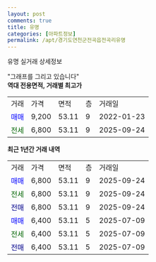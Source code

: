```yaml
---
layout: post
comments: true
title: 유명
categories: [아파트정보]
permalink: /apt/경기도연천군전곡읍전곡리유명
---
```


유명 실거래 상세정보

<script type="text/javascript">
  google.charts.load('current', {'packages':['line', 'corechart']});
  google.charts.setOnLoadCallback(drawChart);

  function drawChart() {
    var data = new google.visualization.DataTable();
    data.addColumn('date', '거래일');
    data.addColumn('number', "매매");
    data.addColumn('number', "전세");
    data.addColumn('number', "전매");

    data.addRows([[new Date(Date.parse("2025-09-24")), 6800, null, null], [new Date(Date.parse("2025-09-24")), null, 6800, null], [new Date(Date.parse("2025-09-24")), null, null, 6800], [new Date(Date.parse("2025-07-09")), 6400, null, null], [new Date(Date.parse("2025-07-09")), null, 6400, null], [new Date(Date.parse("2025-07-09")), null, null, 6400]]);

    var options = {
      hAxis: {
        format: 'yyyy/MM/dd'
      },    
      lineWidth: 0,
      pointsVisible: true,    
      title: '최근 1년간 유형별 실거래가 분포',
      legend: { position: 'bottom' }
    };

    var formatter = new google.visualization.NumberFormat({pattern:'###,###'} );
    formatter.format(data, 1);
    formatter.format(data, 2);
    
    setTimeout(function() {
        var chart = new google.visualization.LineChart(document.getElementById('columnchart_material'));
        chart.draw(data, (options));
        document.getElementById('loading').style.display = 'none';
    }, 200);
  }
</script>


<div id="loading" style="z-index:20; display: block; margin-left: 0px">"그래프를 그리고 있습니다"</div>
<div id="columnchart_material" style="width: 95%; margin-left: 0px; display: block"></div>
<!-- contents start -->
<b>역대 전용면적, 거래별 최고가</b>
<table class="sortable">
    <tr>
      <td>거래</td>
      <td>가격</td>
      <td>면적</td>
      <td>층</td>
      <td>거래일</td>
    </tr>
        <tr>
          <td><a style="color: blue">매매</a></td>
          <td>9,200</td>
          <td>53.11</td>
          <td>9</td>
          <td>2022-01-23</td>
        </tr>        
        <tr>
              <td><a style="color: darkgreen">전세</a></td>
              <td>6,800</td>
              <td>53.11</td>
              <td>9</td>
              <td>2025-09-24</td>
            </tr>        
    
</table>

<b>최근 1년간 거래 내역</b>

<table class="sortable">
    <tr>
      <td>거래</td>
      <td>가격</td>
      <td>면적</td>
      <td>층</td>
      <td>거래일</td>
    </tr>
    <tr>
      <td><a style="color: blue">매매</a></td>
      <td>6,800</td>
      <td>53.11</td>
      <td>9</td>
      <td>2025-09-24</td>
    </tr>          <tr>
      <td><a style="color: darkgreen">전세</a></td>
      <td>6,800</td>
      <td>53.11</td>
      <td>9</td>
      <td>2025-09-24</td>
    </tr>          <tr>
      <td><a style="color: darkblue">전매</a></td>
      <td>6,800</td>
      <td>53.11</td>
      <td>9</td>
      <td>2025-09-24</td>
    </tr>          <tr>
      <td><a style="color: blue">매매</a></td>
      <td>6,400</td>
      <td>53.11</td>
      <td>5</td>
      <td>2025-07-09</td>
    </tr>          <tr>
      <td><a style="color: darkgreen">전세</a></td>
      <td>6,400</td>
      <td>53.11</td>
      <td>5</td>
      <td>2025-07-09</td>
    </tr>          <tr>
      <td><a style="color: darkblue">전매</a></td>
      <td>6,400</td>
      <td>53.11</td>
      <td>5</td>
      <td>2025-07-09</td>
    </tr>      </table>
<!-- contents end -->    

